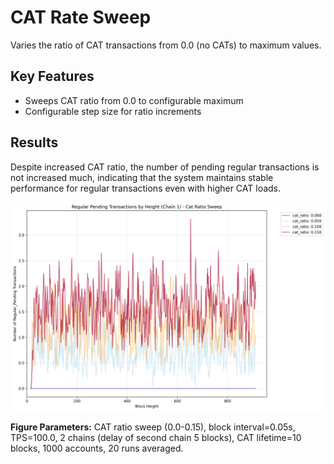 # CAT Rate Sweep

Varies the ratio of CAT transactions from 0.0 (no CATs) to maximum values.

## Key Features

- Sweeps CAT ratio from 0.0 to configurable maximum
- Configurable step size for ratio increments

## Results

Despite increased CAT ratio, the number of pending regular transactions is not increased much, indicating that the system maintains stable performance for regular transactions even with higher CAT loads.

![Pending Regular Transactions](./tx_pending_regular.png)

**Figure Parameters:** CAT ratio sweep (0.0-0.15), block interval=0.05s, TPS=100.0, 2 chains (delay of second chain 5 blocks), CAT lifetime=10 blocks, 1000 accounts, 20 runs averaged.
